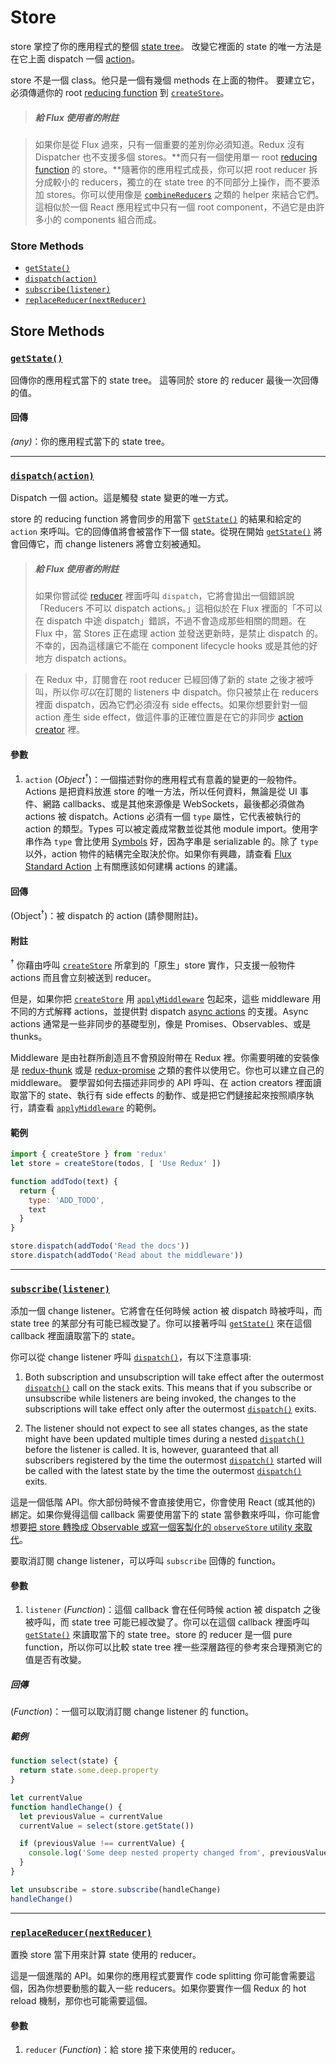 # Store

store 掌控了你的應用程式的整個 [state tree](../Glossary.md#state)。
改變它裡面的 state 的唯一方法是在它上面 dispatch 一個 [action](../Glossary.md#action)。

store 不是一個 class。他只是一個有幾個 methods 在上面的物件。
要建立它，必須傳遞你的 root [reducing function](../Glossary.md#reducer) 到 [`createStore`](createStore.md)。

>##### 給 Flux 使用者的附註

>如果你是從 Flux 過來，只有一個重要的差別你必須知道。Redux 沒有 Dispatcher 也不支援多個 stores。**而只有一個使用單一 root [reducing function](../Glossary.md#reducer) 的 store。**隨著你的應用程式成長，你可以把 root reducer 拆分成較小的 reducers，獨立的在 state tree 的不同部分上操作，而不要添加 stores。你可以使用像是 [`combineReducers`](combineReducers.md) 之類的 helper 來結合它們。這相似於一個 React 應用程式中只有一個 root component，不過它是由許多小的 components 組合而成。

### Store Methods

- [`getState()`](#getState)
- [`dispatch(action)`](#dispatch)
- [`subscribe(listener)`](#subscribe)
- [`replaceReducer(nextReducer)`](#replaceReducer)

## Store Methods

### <a id='getState'></a>[`getState()`](#getState)

回傳你的應用程式當下的 state tree。
這等同於 store 的 reducer 最後一次回傳的值。

#### 回傳

*(any)*：你的應用程式當下的 state tree。

<hr>

### <a id='dispatch'></a>[`dispatch(action)`](#dispatch)

Dispatch 一個 action。這是觸發 state 變更的唯一方式。

store 的 reducing function 將會同步的用當下 [`getState()`](#getState) 的結果和給定的 `action` 來呼叫。它的回傳值將會被當作下一個 state。從現在開始 [`getState()`](#getState) 將會回傳它，而 change listeners 將會立刻被通知。

>##### 給 Flux 使用者的附註
>如果你嘗試從 [reducer](../Glossary.md#reducer) 裡面呼叫 `dispatch`，它將會拋出一個錯誤說「Reducers 不可以 dispatch actions。」這相似於在 Flux 裡面的「不可以在 dispatch 中途 dispatch」錯誤，不過不會造成那些相關的問題。在 Flux 中，當 Stores 正在處理 action 並發送更新時，是禁止 dispatch 的。不幸的，因為這樣讓它不能在 component lifecycle hooks 或是其他的好地方 dispatch actions。

>在 Redux 中，訂閱會在 root reducer 已經回傳了新的 state 之後才被呼叫，所以你*可以*在訂閱的 listeners 中 dispatch。你只被禁止在 reducers 裡面 dispatch，因為它們必須沒有 side effects。如果你想要針對一個 action 產生 side effect，做這件事的正確位置是在它的非同步 [action creator](../Glossary.md#action-creator) 裡。

#### 參數

1. `action` (*Object*<sup>†</sup>)：一個描述對你的應用程式有意義的變更的一般物件。Actions 是把資料放進 store 的唯一方法，所以任何資料，無論是從 UI 事件、網路 callbacks、或是其他來源像是 WebSockets，最後都必須做為 actions 被 dispatch。Actions 必須有一個 `type` 屬性，它代表被執行的 action 的類型。Types 可以被定義成常數並從其他 module import。使用字串作為 `type` 會比使用 [Symbols](https://developer.mozilla.org/en/docs/Web/JavaScript/Reference/Global_Objects/Symbol) 好，因為字串是 serializable 的。除了 `type` 以外，action 物件的結構完全取決於你。如果你有興趣，請查看 [Flux Standard Action](https://github.com/acdlite/flux-standard-action) 上有關應該如何建構 actions 的建議。

#### 回傳

(Object<sup>†</sup>)：被 dispatch 的 action (請參閱附註)。

#### 附註

<sup>†</sup> 你藉由呼叫 [`createStore`](createStore.md) 所拿到的「原生」store 實作，只支援一般物件 actions 而且會立刻被送到 reducer。

但是，如果你把 [`createStore`](createStore.md) 用 [`applyMiddleware`](applyMiddleware.md) 包起來，這些 middleware 用不同的方式解釋 actions，並提供對 dispatch [async actions](../Glossary.md#async-action) 的支援。Async actions 通常是一些非同步的基礎型別，像是 Promises、Observables、或是 thunks。

Middleware 是由社群所創造且不會預設附帶在 Redux 裡。你需要明確的安裝像是 [redux-thunk](https://github.com/gaearon/redux-thunk) 或是 [redux-promise](https://github.com/acdlite/redux-promise) 之類的套件以使用它。你也可以建立自己的 middleware。
要學習如何去描述非同步的 API 呼叫、在 action creators 裡面讀取當下的 state、執行有 side effects 的動作、或是把它們鏈接起來按照順序執行，請查看 [`applyMiddleware`](applyMiddleware.md) 的範例。

#### 範例

```js
import { createStore } from 'redux'
let store = createStore(todos, [ 'Use Redux' ])

function addTodo(text) {
  return {
    type: 'ADD_TODO',
    text
  }
}

store.dispatch(addTodo('Read the docs'))
store.dispatch(addTodo('Read about the middleware'))
```

<hr>

### <a id='subscribe'></a>[`subscribe(listener)`](#subscribe)

添加一個 change listener。它將會在任何時候 action 被 dispatch 時被呼叫，而 state tree 的某部分有可能已經改變了。你可以接著呼叫 [`getState()`](#getState) 來在這個 callback 裡面讀取當下的 state。

你可以從 change listener 呼叫 [`dispatch()`](#dispatch)，有以下注意事項:

1. Both subscription and unsubscription will take effect after the outermost [`dispatch()`](#dispatch) call on the stack exits. This means that if you subscribe or unsubscribe while listeners are being invoked, the changes to the subscriptions will take effect only after the outermost [`dispatch()`](#dispatch) exits.

2. The listener should not expect to see all states changes, as the state might have been updated multiple times during a nested [`dispatch()`](#dispatch) before the listener is called. It is, however, guaranteed that all subscribers registered by the time the outermost [`dispatch()`](#dispatch) started will be called with the latest state by the time the outermost [`dispatch()`](#dispatch) exits.

這是一個低階 API。你大部份時候不會直接使用它，你會使用 React (或其他的) 綁定。如果你覺得這個 callback 需要使用當下的 state 當參數來呼叫，你可能會想要[把 store 轉換成 Observable 或寫一個客製化的 `observeStore` utility 來取代](https://github.com/rackt/redux/issues/303#issuecomment-125184409)。

要取消訂閱 change listener，可以呼叫 `subscribe` 回傳的 function。

#### 參數

1. `listener` (*Function*)：這個 callback 會在任何時候 action 被 dispatch 之後被呼叫，而 state tree 可能已經改變了。你可以在這個 callback 裡面呼叫 [`getState()`](#getState) 來讀取當下的 state tree。store 的 reducer 是一個 pure function，所以你可以比較 state tree 裡一些深層路徑的參考來合理預測它的值是否有改變。

##### 回傳

(*Function*)：一個可以取消訂閱 change listener 的 function。

##### 範例

```js
function select(state) {
  return state.some.deep.property
}

let currentValue
function handleChange() {
  let previousValue = currentValue
  currentValue = select(store.getState())

  if (previousValue !== currentValue) {
    console.log('Some deep nested property changed from', previousValue, 'to', currentValue)
  }
}

let unsubscribe = store.subscribe(handleChange)
handleChange()
```

<hr>

### <a id='replaceReducer'></a>[`replaceReducer(nextReducer)`](#replaceReducer)

置換 store 當下用來計算 state 使用的 reducer。

這是一個進階的 API。如果你的應用程式要實作 code splitting 你可能會需要這個，因為你想要動態的載入一些 reducers。如果你要實作一個 Redux 的 hot reload 機制，那你也可能需要這個。

#### 參數

1. `reducer` (*Function*)：給 store 接下來使用的 reducer。
